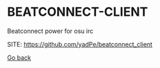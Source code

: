 # BEATCONNECT-CLIENT
 
 Beatconnect power for osu irc
 
 SITE: https://github.com/yadPe/beatconnect_client

 [Go back](./)
